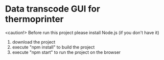 # Data transcode GUI for thermoprinter

<caution!> Before run this project please install Node.js (if you don't have it)

1. download the project
2. execute "npm install" to build the project
3. execute "npm start" to run the project on the browser
